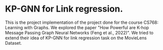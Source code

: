 # KP-GNN for Link regression.

This is the project implementation of the project done for the course CS768: Learning with Graphs. We explored the paper "How Powerful are K-hop Message Passing Graph Neural Networks (Feng et al., 2022)". We tried to extend their idea of KP-GNN for link regression task on the MovieLens Dataset.